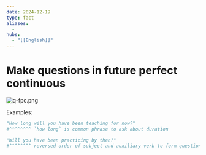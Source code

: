 ```yaml
---
date: 2024-12-19
type: fact
aliases:
  -
hubs:
  - "[[English]]"
---
```


# Make questions in future perfect continuous

![q-fpc.png](../assets/imgs/q-fpc.png)

Examples:
```py
"How long will you have been teaching for now?"
#^^^^^^^^ `how long` is common phrase to ask about duration

"Will you have been practicing by then?"
#^^^^^^^^ reversed order of subject and auxiliary verb to form question
```
